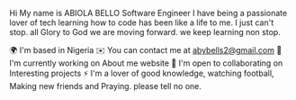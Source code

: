 Hi My name is ABIOLA BELLO
Software Engineer
I have being a passionate lover of tech learning how to code has been like a life to me. I just can't stop. all Glory to God we are moving forward. we keep learning non stop.

🌍 I'm based in Nigeria
✉️ You can contact me at abybells2@gmail.com
🚀 I'm currently working on About me website
🤝 I'm open to collaborating on Interesting projects
⚡ I'm a lover of good knowledge, watching football, Making new friends and Praying. please tell no one.
